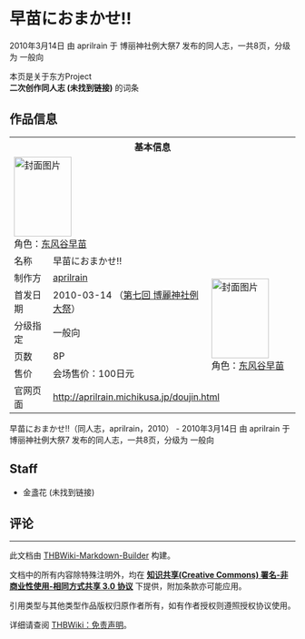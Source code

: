 # 早苗におまかせ!!

<!-- source html: G:\repos\THBWiki-Markdown-Builder\THBWikiMarkdown\Temp\main\6\68\ns0%3A%E6%97%A9%E8%8B%97%E3%81%AB%E3%81%8A%E3%81%BE%E3%81%8B%E3%81%9B%21%21.html -->

2010年3月14日 由 aprilrain 于 博丽神社例大祭7 发布的同人志，一共8页，分级为 一般向

本页是关于东方Project  
 **二次创作同人志 (未找到链接)** 的词条

## 作品信息

<table><tbody><tr><th colspan="3">基本信息</th></tr><tr><td class="cover-artwork-mobile" colspan="2"><a href="./文件-早苗におまかせ!!封面.png.md" class="image" title="封面图片"><img alt="封面图片" src="https://upload.thwiki.cc/thumb/5/5a/%E6%97%A9%E8%8B%97%E3%81%AB%E3%81%8A%E3%81%BE%E3%81%8B%E3%81%9B%21%21%E5%B0%81%E9%9D%A2.png/101px-%E6%97%A9%E8%8B%97%E3%81%AB%E3%81%8A%E3%81%BE%E3%81%8B%E3%81%9B%21%21%E5%B0%81%E9%9D%A2.png" decoding="async" loading="lazy" width="101" height="140" srcset="https://upload.thwiki.cc/thumb/5/5a/%E6%97%A9%E8%8B%97%E3%81%AB%E3%81%8A%E3%81%BE%E3%81%8B%E3%81%9B%21%21%E5%B0%81%E9%9D%A2.png/151px-%E6%97%A9%E8%8B%97%E3%81%AB%E3%81%8A%E3%81%BE%E3%81%8B%E3%81%9B%21%21%E5%B0%81%E9%9D%A2.png 1.5x, https://upload.thwiki.cc/thumb/5/5a/%E6%97%A9%E8%8B%97%E3%81%AB%E3%81%8A%E3%81%BE%E3%81%8B%E3%81%9B%21%21%E5%B0%81%E9%9D%A2.png/202px-%E6%97%A9%E8%8B%97%E3%81%AB%E3%81%8A%E3%81%BE%E3%81%8B%E3%81%9B%21%21%E5%B0%81%E9%9D%A2.png 2x" data-file-width="530" data-file-height="735"></a><div class="cover-char">角色：<a href="./东风谷早苗.md" title="东风谷早苗">东风谷早苗</a></div></td>
</tr><tr><td class="label">名称</td><td colspan="2"> 早苗におまかせ!! </td></tr><tr><td class="label">制作方</td><td><a href="./aprilrain.md" title="aprilrain">aprilrain</a></td><td class="cover-artwork" rowspan="5" style="min-width:140px;"><a href="./文件-早苗におまかせ!!封面.png.md" class="image" title="封面图片"><img alt="封面图片" src="https://upload.thwiki.cc/thumb/5/5a/%E6%97%A9%E8%8B%97%E3%81%AB%E3%81%8A%E3%81%BE%E3%81%8B%E3%81%9B%21%21%E5%B0%81%E9%9D%A2.png/101px-%E6%97%A9%E8%8B%97%E3%81%AB%E3%81%8A%E3%81%BE%E3%81%8B%E3%81%9B%21%21%E5%B0%81%E9%9D%A2.png" decoding="async" loading="lazy" width="101" height="140" srcset="https://upload.thwiki.cc/thumb/5/5a/%E6%97%A9%E8%8B%97%E3%81%AB%E3%81%8A%E3%81%BE%E3%81%8B%E3%81%9B%21%21%E5%B0%81%E9%9D%A2.png/151px-%E6%97%A9%E8%8B%97%E3%81%AB%E3%81%8A%E3%81%BE%E3%81%8B%E3%81%9B%21%21%E5%B0%81%E9%9D%A2.png 1.5x, https://upload.thwiki.cc/thumb/5/5a/%E6%97%A9%E8%8B%97%E3%81%AB%E3%81%8A%E3%81%BE%E3%81%8B%E3%81%9B%21%21%E5%B0%81%E9%9D%A2.png/202px-%E6%97%A9%E8%8B%97%E3%81%AB%E3%81%8A%E3%81%BE%E3%81%8B%E3%81%9B%21%21%E5%B0%81%E9%9D%A2.png 2x" data-file-width="530" data-file-height="735"></a><div class="cover-char">角色：<a href="./东风谷早苗.md" title="东风谷早苗">东风谷早苗</a></div></td>
</tr><tr><td class="label">首发日期</td><td>2010-03-14&#160;（<a href="/展会作品列表?e=%E5%8D%9A%E4%B8%BD%E7%A5%9E%E7%A4%BE%E4%BE%8B%E5%A4%A7%E7%A5%AD%237">第七回 博麗神社例大祭</a>）</td></tr><tr><td class="label">分级指定</td><td>一般向</td></tr><tr><td class="label">页数</td><td>8P</td></tr><tr><td class="label">售价</td><td>会场售价：100日元</td></tr>
<tr><td class="label">官网页面</td><td colspan="2"><a rel="nofollow" class="external free" href="http://aprilrain.michikusa.jp/doujin.html">http://aprilrain.michikusa.jp/doujin.html</a></td></tr></tbody></table>

早苗におまかせ!!（同人志，aprilrain，2010） - 2010年3月14日 由 aprilrain 于 博丽神社例大祭7 发布的同人志，一共8页，分级为 一般向

## Staff
- 金盞花 (未找到链接)


## 评论




---

此文档由 [THBWiki-Markdown-Builder](https://github.com/Delsin-Yu/THBWiki-Markdown-Builder) 构建。

文档中的所有内容除特殊注明外，均在 [**知识共享(Creative Commons) 署名-非商业性使用-相同方式共享 3.0 协议**](https://creativecommons.org/licenses/by-sa/3.0/deed.zh-hans) 下提供，附加条款亦可能应用。

引用类型与其他类型作品版权归原作者所有，如有作者授权则遵照授权协议使用。

详细请查阅 [THBWiki：免责声明](https://thbwiki.cc/THBWiki:%E5%85%8D%E8%B4%A3%E5%A3%B0%E6%98%8E)。


